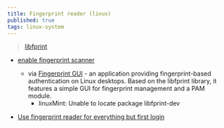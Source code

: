 ```yaml
---
title: Fingerprint reader (linux)
published: true
tags: linux-system
---
```

> [libfprint](https://gitlab.freedesktop.org/libfprint/libfprint)

- [enable fingerprint scanner](https://www.addictivetips.com/ubuntu-linux-tips/enable-fingerprint-scanner-support-on-linux/)
	-  via [Fingerprint GUI](https://github.com/RogueScholar/fingerprint-gui?tab=readme-ov-file#fingerprint-gui) - an application providing fingerprint-based authentication on Linux desktops. Based on the libfprint library, it features a simple GUI for fingerprint management and a PAM module.
		- linuxMint: Unable to locate package libfprint-dev

- [Use fingerprint reader for everything but first login](https://unix.stackexchange.com/questions/671075/use-fingerprint-reader-for-everything-but-first-login)


